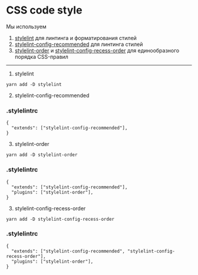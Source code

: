 # CSS code style

Мы используем 

1. [stylelint](https://github.com/stylelint/stylelint) для линтинга и форматирования стилей
2. [stylelint-config-recommended](https://github.com/stylelint/stylelint-config-recommended) для линтинга стилей
3. [stylelint-order](https://github.com/hudochenkov/stylelint-order) и [stylelint-config-recess-order](https://github.com/stormwarning/stylelint-config-recess-order) для единообразного порядка CSS-правил


---
1. stylelint

```yarn add -D stylelint```

2. stylelint-config-recommended
### .stylelintrc

```
{
  "extends": ["stylelint-config-recommended"],
}
```

3. stylelint-order

```yarn add -D stylelint-order```

### .stylelintrc
```
{
  "extends": ["stylelint-config-recommended"],
  "plugins": ["stylelint-order"],
}
```

3. stylelint-config-recess-order

```yarn add -D stylelint-config-recess-order```

### .stylelintrc
```
{
  "extends": ["stylelint-config-recommended", "stylelint-config-recess-order"],
  "plugins": ["stylelint-order"],
}
```